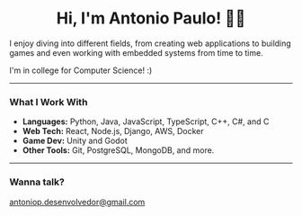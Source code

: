 <h1 align="center">Hi, I'm Antonio Paulo! 👋😄</h1>

I enjoy diving into different fields, from creating web applications to building games and even working with embedded systems from time to time. 

I'm in college for Computer Science! :)

---

### What I Work With

* **Languages:** Python, Java, JavaScript, TypeScript, C++, C#, and C
* **Web Tech:** React, Node.js, Django, AWS, Docker
* **Game Dev:** Unity and Godot
* **Other Tools:** Git, PostgreSQL, MongoDB, and more.

---

### Wanna talk?

antoniop.desenvolvedor@gmail.com
